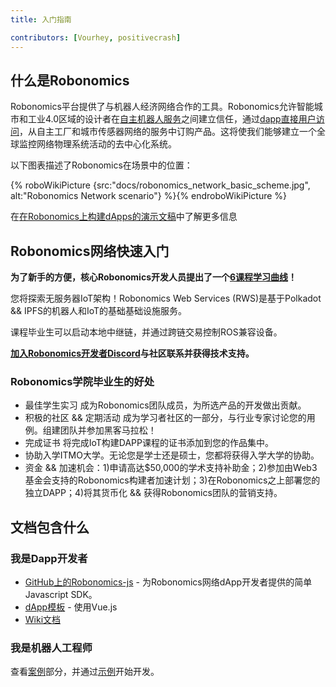 ```yaml
---
title: 入门指南

contributors: [Vourhey, positivecrash]
---
```


## 什么是Robonomics

Robonomics平台提供了与机器人经济网络合作的工具。Robonomics允许智能城市和工业4.0区域的设计者在[自主机器人服务](/docs/glossary#cyber-physical-system)之间建立信任，通过[dapp直接用户访问](/docs/glossary#dapp)，从自主工厂和城市传感器网络的服务中订购产品。这将使我们能够建立一个全球监控网络物理系统活动的去中心化系统。

以下图表描述了Robonomics在场景中的位置：

{% roboWikiPicture {src:"docs/robonomics_network_basic_scheme.jpg", alt:"Robonomics Network scenario"} %}{% endroboWikiPicture %}

在[在Robonomics上构建dApps的演示文稿](https://gateway.pinata.cloud/ipfs/QmNNdLG3vuTsJtZtNByWaDTKRYPcBZSZcsJ1FY6rTYCixQ/Robonomics_keypoint_March_2021.pdf)中了解更多信息

## Robonomics网络快速入门
**为了新手的方便，核心Robonomics开发人员提出了一个[6课程学习曲线](/docs/wschool2021-intro/)！**

您将探索无服务器IoT架构！Robonomics Web Services (RWS)是基于Polkadot && IPFS的机器人和IoT的基础基础设施服务。

课程毕业生可以启动本地中继链，并通过跨链交易控制ROS兼容设备。

**[加入Robonomics开发者Discord](https://discord.gg/jTxqGeF5Qy)与社区联系并获得技术支持。**

### Robonomics学院毕业生的好处
- 最佳学生实习   成为Robonomics团队成员，为所选产品的开发做出贡献。
- 积极的社区 && 定期活动   成为学习者社区的一部分，与行业专家讨论您的用例。组建团队并参加黑客马拉松！
- 完成证书   将完成IoT构建DAPP课程的证书添加到您的作品集中。
- 协助入学ITMO大学。无论您是学士还是硕士，您都将获得入学大学的协助。
- 资金 && 加速机会：1)申请高达$50,000的学术支持补助金；2)参加由Web3基金会支持的Robonomics构建者加速计划；3)在Robonomics之上部署您的独立DAPP；4)将其货币化 && 获得Robonomics团队的营销支持。


## 文档包含什么

### 我是Dapp开发者

- [GitHub上的Robonomics-js](https://github.com/airalab/robonomics-js) - 为Robonomics网络dApp开发者提供的简单Javascript SDK。
- [dApp模板](https://github.com/airalab/vue-dapp-robonomics-template) - 使用Vue.js
- [Wiki文档](/docs/robonomics-js/)

### 我是机器人工程师

查看[案例](/docs/iot-sensors-connectivity/)部分，并通过[示例](/docs/agent-development-examples)开始开发。